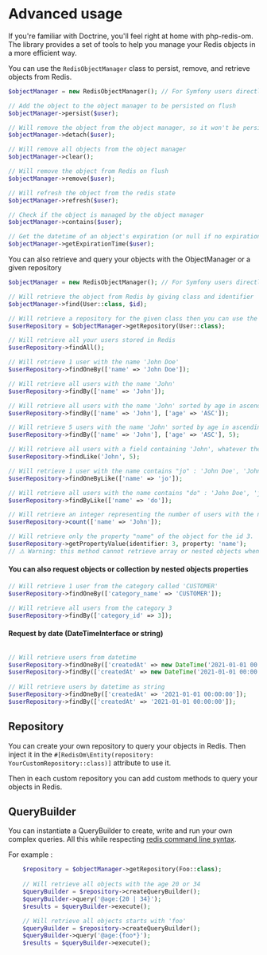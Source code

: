 # Advanced usage

If you're familiar with Doctrine, you'll feel right at home with php-redis-om.
The library provides a set of tools to help you manage your Redis objects in a more efficient way.

You can use the `RedisObjectManager` class to persist, remove, and retrieve objects from Redis.
```php
$objectManager = new RedisObjectManager(); // For Symfony users directly inject RedisObjectManagerInterface in your constructor

// Add the object to the object manager to be persisted on flush
$objectManager->persist($user);

// Will remove the object from the object manager, so it won't be persisted on flush 
$objectManager->detach($user); 

// Will remove all objects from the object manager
$objectManager->clear(); 

// Will remove the object from Redis on flush
$objectManager->remove($user); 

// Will refresh the object from the redis state
$objectManager->refresh($user);

// Check if the object is managed by the object manager
$objectManager->contains($user); 

// Get the datetime of an object's expiration (or null if no expiration)
$objectManager->getExpirationTime($user); 
```

You can also retrieve and query your objects with the ObjectManager or a given repository
```php
$objectManager = new RedisObjectManager(); // For Symfony users directly inject RedisObjectManagerInterface in your constructor

// Will retrieve the object from Redis by giving class and identifier
$objectManager->find(User::class, $id); 

// Will retrieve a repository for the given class then you can use the repository to query your objects
$userRepository = $objectManager->getRepository(User::class); 

// Will retrieve all your users stored in Redis
$userRepository->findAll();

// Will retrieve 1 user with the name 'John Doe'
$userRepository->findOneBy(['name' => 'John Doe']); 

// Will retrieve all users with the name 'John'
$userRepository->findBy(['name' => 'John']); 

// Will retrieve all users with the name 'John' sorted by age in ascending order
$userRepository->findBy(['name' => 'John'], ['age' => 'ASC']);

// Will retrieve 5 users with the name 'John' sorted by age in ascending order
$userRepository->findBy(['name' => 'John'], ['age' => 'ASC'], 5); 

// Will retrieve all users with a field containing 'John', whatever the field. Second parameter is the limit of results (optional)
$userRepository->findLike('John', 5); 

// Will retrieve 1 user with the name contains "jo" : 'John Doe', 'Johnny', 'Dalton joe'
$userRepository->findOneByLike(['name' => 'jo']); 

// Will retrieve all users with the name contains "do" : 'John Doe', 'just do it', 'dodo la saumure'...
$userRepository->findByLike(['name' => 'do']); 

// Will retrieve an integer representing the number of users with the name 'John'
$userRepository->count(['name' => 'John']); 

// Will retrieve only the property "name" of the object for the id 3.
$userRepository->getPropertyValue(identifier: 3, property: 'name'); 
// ⚠️ Warning: this method cannot retrieve array or nested objects when HASH format
```

#### You can also request objects or collection by nested objects properties
```php
// Will retrieve 1 user from the category called 'CUSTOMER'
$userRepository->findOneBy(['category_name' => 'CUSTOMER']); 

// Will retrieve all users from the category 3
$userRepository->findBy(['category_id' => 3]); 
```

#### Request by date (DateTimeInterface or string)
```php

// Will retrieve users from datetime 
$userRepository->findOneBy(['createdAt' => new DateTime('2021-01-01 00:00:00')]); 
$userRepository->findBy(['createdAt' => new DateTime('2021-01-01 00:00:00')]); 
 
// Will retrieve users by datetime as string
$userRepository->findOneBy(['createdAt' => '2021-01-01 00:00:00']); 
$userRepository->findBy(['createdAt' => '2021-01-01 00:00:00']); 
```

## Repository

You can create your own repository to query your objects in Redis. Then inject it in the
`#[RedisOm\Entity(repository: YourCustomRepository::class)]` attribute to use it.

Then in each custom repository you can add custom methods to query your objects in Redis.


## QueryBuilder

You can instantiate a QueryBuilder to create, write and run your own complex queries.
All this while respecting [redis command line syntax](https://redis.io/docs/latest/commands/ft.search/). 

For example :
```php
    $repository = $objectManager->getRepository(Foo::class);
    
    // Will retrieve all objects with the age 20 or 34
    $queryBuilder = $repository->createQueryBuilder();
    $queryBuilder->query('@age:{20 | 34}');
    $results = $queryBuilder->execute();

    // Will retrieve all objects starts with 'foo'
    $queryBuilder = $repository->createQueryBuilder();
    $queryBuilder->query('@age:{foo*}');
    $results = $queryBuilder->execute();
```